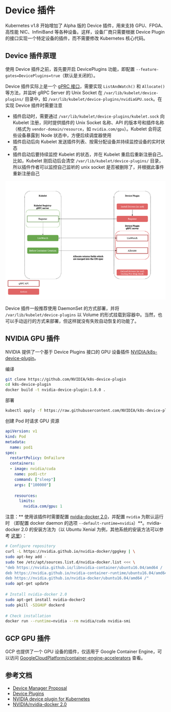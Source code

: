 # Device 插件

Kubernetes v1.8 开始增加了 Alpha 版的 Device 插件，用来支持 GPU、FPGA、高性能 NIC、InfiniBand 等各种设备。这样，设备厂商只需要根据 Device Plugin 的接口实现一个特定设备的插件，而不需要修改 Kubernetes 核心代码。

## Device 插件原理

使用 Device 插件之前，首先要开启 DevicePlugins 功能，即配置 `--feature-gates=DevicePlugins=true`（默认是关闭的）。

Device 插件实际上是一个 [gPRC 接口](https://github.com/kubernetes/community/blob/master/contributors/design-proposals/resource-management/device-plugin.md)，需要实现 `ListAndWatch()` 和 `Allocate()` 等方法，并监听 gRPC Server 的 Unix Socket 在 `/var/lib/kubelet/device-plugins/` 目录中，如 `/var/lib/kubelet/device-plugins/nvidiaGPU.sock`。在实现 Device 插件时需要注意

- 插件启动时，需要通过 `/var/lib/kubelet/device-plugins/kubelet.sock` 向 Kubelet 注册，同时提供插件的 Unix Socket 名称、API 的版本号和插件名称（格式为 `vendor-domain/resource`，如 `nvidia.com/gpu`）。Kubelet 会将这些设备暴露到 Node 状态中，方便后续调度器使用
- 插件启动后向 Kubelet 发送插件列表、按需分配设备并持续监控设备的实时状态
- 插件启动后要持续监控 Kubelet 的状态，并在 Kubelet 重启后重新注册自己。比如，Kubelet 刚启动后会清空 `/var/lib/kubelet/device-plugins/` 目录，所以插件作者可以监控自己监听的 unix socket 是否被删除了，并根据此事件重新注册自己

![](images/device-plugin-overview.png)

Device 插件一般推荐使用 DaemonSet 的方式部署，并将 `/var/lib/kubelet/device-plugins` 以 Volume 的形式挂载到容器中。当然，也可以手动运行的方式来部署，但这样就没有失败自动恢复的功能了。

## NVIDIA GPU 插件

NVIDIA 提供了一个基于 Device Plugins 接口的 GPU 设备插件 [NVIDIA/k8s-device-plugin](https://github.com/NVIDIA/k8s-device-plugin)。

编译

```sh
git clone https://github.com/NVIDIA/k8s-device-plugin
cd k8s-device-plugin
docker build -t nvidia-device-plugin:1.0.0 .
```

部署

```sh
kubectl apply -f https://raw.githubusercontent.com/NVIDIA/k8s-device-plugin/master/nvidia-device-plugin.yml
```

创建 Pod 时请求 GPU 资源

```yaml
apiVersion: v1
kind: Pod
metadata:
  name: pod1
spec:
  restartPolicy: OnFailure
  containers:
  - image: nvidia/cuda
    name: pod1-ctr
    command: ["sleep"]
    args: ["100000"]

    resources:
      limits:
        nvidia.com/gpu: 1
```

注意：** 使用该插件时需要配置 [nvidia-docker 2.0](https://github.com/NVIDIA/nvidia-docker/tree/2.0#nvidia-runtime)，并配置 `nvidia` 为默认运行时 （即配置 docker daemon 的选项 `--default-runtime=nvidia`）**。nvidia-docker 2.0 的安装方法为（以 Ubuntu Xenial 为例，其他系统的安装方法可以参考 [这里](http://nvidia.github.io/nvidia-docker/)）：

```sh
# Configure repository
curl -L https://nvidia.github.io/nvidia-docker/gpgkey | \
sudo apt-key add -
sudo tee /etc/apt/sources.list.d/nvidia-docker.list <<< \
"deb https://nvidia.github.io/libnvidia-container/ubuntu16.04/amd64 /
deb https://nvidia.github.io/nvidia-container-runtime/ubuntu16.04/amd64 /
deb https://nvidia.github.io/nvidia-docker/ubuntu16.04/amd64 /"
sudo apt-get update

# Install nvidia-docker 2.0
sudo apt-get install nvidia-docker2
sudo pkill -SIGHUP dockerd

# Check installation
docker run --runtime=nvidia --rm nvidia/cuda nvidia-smi
```

## GCP GPU 插件

GCP 也提供了一个 GPU 设备的插件，仅适用于 Google Container Engine，可以访问 [GoogleCloudPlatform/container-engine-accelerators](https://github.com/GoogleCloudPlatform/container-engine-accelerators) 查看。

## 参考文档

- [Device Manager Proposal](https://github.com/kubernetes/community/blob/master/contributors/design-proposals/resource-management/device-plugin.md)
- [Device Plugins](https://kubernetes.io/docs/concepts/cluster-administration/device-plugins/)
- [NVIDIA device plugin for Kubernetes](https://github.com/NVIDIA/k8s-device-plugin)
- [NVIDIA/nvidia-docker 2.0](https://github.com/NVIDIA/nvidia-docker/tree/2.0)
